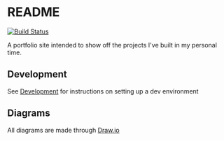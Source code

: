 # README

[![Build Status](https://app.travis-ci.com/mjourard/mjourard.github.io.svg?branch=master)](https://app.travis-ci.com/mjourard/mjourard.github.io)

A portfolio site intended to show off the projects I've built in my personal time.

## Development

See [Development](https://github.com/mjourard/mjourard.github.io/blob/master/DEVELOPMENT.md) for instructions on setting up a dev environment

## Diagrams

All diagrams are made through [Draw.io](https://app.diagrams.net/)
